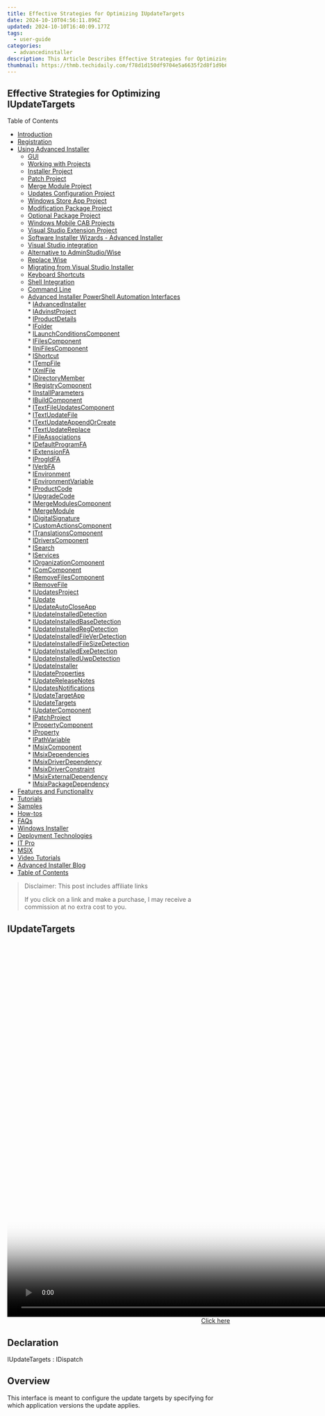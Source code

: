 ```yaml
---
title: Effective Strategies for Optimizing IUpdateTargets
date: 2024-10-10T04:56:11.896Z
updated: 2024-10-10T16:40:09.177Z
tags:
  - user-guide
categories:
  - advancedinstaller
description: This Article Describes Effective Strategies for Optimizing IUpdateTargets
thumbnail: https://thmb.techidaily.com/f78d1d150df9704e5a6635f2d8f1d9b65ffaf1875700edcd569333cc9eed6a06.jpg
---
```


## Effective Strategies for Optimizing IUpdateTargets

Table of Contents

* [Introduction](https://tools.techidaily.com/advancedinstaller/products/)
* [Registration](https://tools.techidaily.com/advancedinstaller/products/)
* [Using Advanced Installer](https://tools.techidaily.com/advancedinstaller/products/)  
   * [GUI](https://tools.techidaily.com/advancedinstaller/products/)  
   * [Working with Projects](https://tools.techidaily.com/advancedinstaller/products/)  
   * [Installer Project](https://tools.techidaily.com/advancedinstaller/products/)  
   * [Patch Project](https://tools.techidaily.com/advancedinstaller/products/)  
   * [Merge Module Project](https://tools.techidaily.com/advancedinstaller/products/)  
   * [Updates Configuration Project](https://tools.techidaily.com/advancedinstaller/products/)  
   * [Windows Store App Project](https://tools.techidaily.com/advancedinstaller/products/)  
   * [Modification Package Project](https://tools.techidaily.com/advancedinstaller/products/)  
   * [Optional Package Project](https://tools.techidaily.com/advancedinstaller/products/)  
   * [Windows Mobile CAB Projects](https://tools.techidaily.com/advancedinstaller/products/)  
   * [Visual Studio Extension Project](https://tools.techidaily.com/advancedinstaller/products/)  
   * [Software Installer Wizards - Advanced Installer](https://tools.techidaily.com/advancedinstaller/products/)  
   * [Visual Studio integration](https://tools.techidaily.com/advancedinstaller/products/)  
   * [Alternative to AdminStudio/Wise](https://tools.techidaily.com/advancedinstaller/products/)  
   * [Replace Wise](https://tools.techidaily.com/advancedinstaller/products/)  
   * [Migrating from Visual Studio Installer](https://tools.techidaily.com/advancedinstaller/products/)  
   * [Keyboard Shortcuts](https://tools.techidaily.com/advancedinstaller/products/)  
   * [Shell Integration](https://tools.techidaily.com/advancedinstaller/products/)  
   * [Command Line](https://tools.techidaily.com/advancedinstaller/products/)  
   * [Advanced Installer PowerShell Automation Interfaces](https://tools.techidaily.com/advancedinstaller/products/)  
         * [IAdvancedInstaller](https://tools.techidaily.com/advancedinstaller/products/)  
         * [IAdvinstProject](https://tools.techidaily.com/advancedinstaller/products/)  
         * [IProductDetails](https://tools.techidaily.com/advancedinstaller/products/)  
         * [IFolder](https://tools.techidaily.com/advancedinstaller/products/)  
         * [ILaunchConditionsComponent](https://tools.techidaily.com/advancedinstaller/products/)  
         * [IFilesComponent](https://tools.techidaily.com/advancedinstaller/products/)  
         * [IIniFilesComponent](https://tools.techidaily.com/advancedinstaller/products/)  
         * [IShortcut](https://tools.techidaily.com/advancedinstaller/products/)  
         * [ITempFile](https://tools.techidaily.com/advancedinstaller/products/)  
         * [IXmlFile](https://tools.techidaily.com/advancedinstaller/products/)  
         * [IDirectoryMember](https://tools.techidaily.com/advancedinstaller/products/)  
         * [IRegistryComponent](https://tools.techidaily.com/advancedinstaller/products/)  
         * [IInstallParameters](https://tools.techidaily.com/advancedinstaller/products/)  
         * [IBuildComponent](https://tools.techidaily.com/advancedinstaller/products/)  
         * [ITextFileUpdatesComponent](https://tools.techidaily.com/advancedinstaller/products/)  
         * [ITextUpdateFile](https://tools.techidaily.com/advancedinstaller/products/)  
         * [ITextUpdateAppendOrCreate](https://tools.techidaily.com/advancedinstaller/products/)  
         * [ITextUpdateReplace](https://tools.techidaily.com/advancedinstaller/products/)  
         * [IFileAssociations](https://tools.techidaily.com/advancedinstaller/products/)  
         * [IDefaultProgramFA](https://tools.techidaily.com/advancedinstaller/products/)  
         * [IExtensionFA](https://tools.techidaily.com/advancedinstaller/products/)  
         * [IProgIdFA](https://tools.techidaily.com/advancedinstaller/products/)  
         * [IVerbFA](https://tools.techidaily.com/advancedinstaller/products/)  
         * [IEnvironment](https://tools.techidaily.com/advancedinstaller/products/)  
         * [IEnvironmentVariable](https://tools.techidaily.com/advancedinstaller/products/)  
         * [IProductCode](https://tools.techidaily.com/advancedinstaller/products/)  
         * [IUpgradeCode](https://tools.techidaily.com/advancedinstaller/products/)  
         * [IMergeModulesComponent](https://tools.techidaily.com/advancedinstaller/products/)  
         * [IMergeModule](https://tools.techidaily.com/advancedinstaller/products/)  
         * [IDigitalSignature](https://tools.techidaily.com/advancedinstaller/products/)  
         * [ICustomActionsComponent](https://tools.techidaily.com/advancedinstaller/products/)  
         * [ITranslationsComponent](https://tools.techidaily.com/advancedinstaller/products/)  
         * [IDriversComponent](https://tools.techidaily.com/advancedinstaller/products/)  
         * [ISearch](https://tools.techidaily.com/advancedinstaller/products/)  
         * [IServices](https://tools.techidaily.com/advancedinstaller/products/)  
         * [IOrganizationComponent](https://tools.techidaily.com/advancedinstaller/products/)  
         * [IComComponent](https://tools.techidaily.com/advancedinstaller/products/)  
         * [IRemoveFilesComponent](https://tools.techidaily.com/advancedinstaller/products/)  
         * [IRemoveFile](https://tools.techidaily.com/advancedinstaller/products/)  
         * [IUpdatesProject](https://tools.techidaily.com/advancedinstaller/products/)  
                  * [IUpdate](https://tools.techidaily.com/advancedinstaller/products/)  
                  * [IUpdateAutoCloseApp](https://tools.techidaily.com/advancedinstaller/products/)  
                  * [IUpdateInstalledDetection](https://tools.techidaily.com/advancedinstaller/products/)  
                  * [IUpdateInstalledBaseDetection](https://tools.techidaily.com/advancedinstaller/products/)  
                  * [IUpdateInstalledRegDetection](https://tools.techidaily.com/advancedinstaller/products/)  
                  * [IUpdateInstalledFileVerDetection](https://tools.techidaily.com/advancedinstaller/products/)  
                  * [IUpdateInstalledFileSizeDetection](https://tools.techidaily.com/advancedinstaller/products/)  
                  * [IUpdateInstalledExeDetection](https://tools.techidaily.com/advancedinstaller/products/)  
                  * [IUpdateInstalledUwpDetection](https://tools.techidaily.com/advancedinstaller/products/)  
                  * [IUpdateInstaller](https://tools.techidaily.com/advancedinstaller/products/)  
                  * [IUpdateProperties](https://tools.techidaily.com/advancedinstaller/products/)  
                  * [IUpdateReleaseNotes](https://tools.techidaily.com/advancedinstaller/products/)  
                  * [IUpdatesNotifications](https://tools.techidaily.com/advancedinstaller/products/)  
                  * [IUpdateTargetApp](https://tools.techidaily.com/advancedinstaller/products/)  
                  * [IUpdateTargets](https://tools.techidaily.com/advancedinstaller/products/)  
         * [IUpdaterComponent](https://tools.techidaily.com/advancedinstaller/products/)  
         * [IPatchProject](https://tools.techidaily.com/advancedinstaller/products/)  
         * [IPropertyComponent](https://tools.techidaily.com/advancedinstaller/products/)  
         * [IProperty](https://tools.techidaily.com/advancedinstaller/products/)  
         * [IPathVariable](https://tools.techidaily.com/advancedinstaller/products/)  
         * [IMsixComponent](https://tools.techidaily.com/advancedinstaller/products/)  
         * [IMsixDependencies](https://tools.techidaily.com/advancedinstaller/products/)  
         * [IMsixDriverDependency](https://tools.techidaily.com/advancedinstaller/products/)  
         * [IMsixDriverConstraint](https://tools.techidaily.com/advancedinstaller/products/)  
         * [IMsixExternalDependency](https://tools.techidaily.com/advancedinstaller/products/)  
         * [IMsixPackageDependency](https://tools.techidaily.com/advancedinstaller/products/)
* [Features and Functionality](https://tools.techidaily.com/advancedinstaller/products/)
* [Tutorials](https://tools.techidaily.com/advancedinstaller/products/)
* [Samples](https://tools.techidaily.com/advancedinstaller/products/)
* [How-tos](https://tools.techidaily.com/advancedinstaller/products/)
* [FAQs](https://tools.techidaily.com/advancedinstaller/products/)
* [Windows Installer](https://tools.techidaily.com/advancedinstaller/products/)
* [Deployment Technologies](https://tools.techidaily.com/advancedinstaller/products/)
* [IT Pro](https://tools.techidaily.com/advancedinstaller/products/)
* [MSIX](https://tools.techidaily.com/advancedinstaller/products/)
* [Video Tutorials](https://tools.techidaily.com/advancedinstaller/products/)
* [Advanced Installer Blog](https://tools.techidaily.com/advancedinstaller/products/)
* [Table of Contents](https://tools.techidaily.com/advancedinstaller/products/)

>  Disclaimer: This post includes affiliate links
>
>  If you click on a link and make a purchase, I may receive a commission at no extra cost to you.
>

## IUpdateTargets

<!-- affiliate ads begin -->
<span id="701707">
					<video width="1536" height="864" style="cursor:pointer"
           poster="//a.impactradius-go.com/display-clicktoplayimage/701707.png"
           onclick="if(!this.playClicked){this.play();this.setAttribute('controls',true);this.playClicked=true;}">
	   <source src="//a.impactradius-go.com/display-ad/7443-701707">
	   <img src="//a.impactradius-go.com/display-clicktoplayimage/701707.png" style="border: none; height: 100%; width: 100%; object-fit: contain">
	</video>
	<div style="width:960px;text-align:center"><a href="javascript:window.open(decodeURIComponent('https%3A%2F%2Fappsumo.8odi.net%2Fc%2F5597632%2F701707%2F7443'), '_blank');void(0);">Click here</a></div>
</span>
<img height="0" width="0" src="https://imp.pxf.io/i/5597632/701707/7443" style="position:absolute;visibility:hidden;" border="0" />
<!-- affiliate ads end -->

## Declaration

IUpdateTargets : IDispatch 

## Overview

This interface is meant to configure the update targets by specifying for which application versions the update applies.

<!-- affiliate ads begin -->
<span id="1424529">
					<video width="864" height="1536" style="cursor:pointer"
           poster="//a.impactradius-go.com/display-clicktoplayimage/1424529.png"
           onclick="if(!this.playClicked){this.play();this.setAttribute('controls',true);this.playClicked=true;}">
	   <source src="//a.impactradius-go.com/display-ad/16446-1424529">
	   <img src="//a.impactradius-go.com/display-clicktoplayimage/1424529.png" style="border: none; height: 100%; width: 100%; object-fit: contain">
	</video>
	<div style="width:540px;text-align:center"><a href="javascript:window.open(decodeURIComponent('https%3A%2F%2Flaganoo.pxf.io%2Fc%2F5597632%2F1424529%2F16446'), '_blank');void(0);">Click here</a></div>
</span>
<img height="0" width="0" src="https://imp.pxf.io/i/5597632/1424529/16446" style="position:absolute;visibility:hidden;" border="0" />
<!-- affiliate ads end -->

## Properties

**Array<IUpdateTargetApp> UpdateApplications** \- Gets the collection of the application versions the update applies. 

**String TargetPlatform** \- Gets or sets the target machine architecture. Supported values: 32/64 32 64\. 

**String TargetPlatformMinVersion** \- Gets or sets the minimum version of the target OS. 

**String TargetPlatformMaxVersion** \- Gets or sets the maximum version of the target OS. 

<!-- affiliate ads begin -->
<span id="1424528">
					<video width="864" height="1536" style="cursor:pointer"
           poster="//a.impactradius-go.com/display-clicktoplayimage/1424528.png"
           onclick="if(!this.playClicked){this.play();this.setAttribute('controls',true);this.playClicked=true;}">
	   <source src="//a.impactradius-go.com/display-ad/16446-1424528">
	   <img src="//a.impactradius-go.com/display-clicktoplayimage/1424528.png" style="border: none; height: 100%; width: 100%; object-fit: contain">
	</video>
	<div style="width:540px;text-align:center"><a href="javascript:window.open(decodeURIComponent('https%3A%2F%2Flaganoo.pxf.io%2Fc%2F5597632%2F1424528%2F16446'), '_blank');void(0);">Click here</a></div>
</span>
<img height="0" width="0" src="https://imp.pxf.io/i/5597632/1424528/16446" style="position:absolute;visibility:hidden;" border="0" />
<!-- affiliate ads end -->

## Methods

**NewApplication(String aApplicationName)**returns IUpdateTargetApp   
Creates a new target application. 

**RemoveApplication(IUpdateTargetApp aApplication)**  
Removes an existing target application.

<!-- affiliate ads begin -->
<a href="https://bluettius.sjv.io/c/5597632/2139108/17108" target="_top" id="2139108">
  <img src="//a.impactradius-go.com/display-ad/17108-2139108" border="0" alt="https://techidaily.com" width="250" height="90"/>
</a>
<img height="0" width="0" src="https://bluettius.sjv.io/i/5597632/2139108/17108" style="position:absolute;visibility:hidden;" border="0" />
<!-- affiliate ads end -->

## See also

[IUpdatesProject](https://tools.techidaily.com/advancedinstaller/products/)

[IUpdate](https://tools.techidaily.com/advancedinstaller/products/)

#### Did you find this page useful?

Please give it a rating:

 Thanks!

#### Report a problem on this page

Information is incorrect or missing

Information is unclear or confusing

Something else

#### Can you tell us what’s wrong?

Send message

<ins class="adsbygoogle"
     style="display:block"
     data-ad-format="autorelaxed"
     data-ad-client="ca-pub-7571918770474297"
     data-ad-slot="1223367746"></ins>

<ins class="adsbygoogle"
     style="display:block"
     data-ad-client="ca-pub-7571918770474297"
     data-ad-slot="8358498916"
     data-ad-format="auto"
     data-full-width-responsive="true"></ins>

<span class="atpl-alsoreadstyle">Also read:</span>
<div><ul>
<li><a href="https://visual-screen-recording.techidaily.com/new-simple-scan-capture-solution-w10-os-for-2024/"><u>[New] Simple Scan-Capture Solution - W10 OS for 2024</u></a></li>
<li><a href="https://youtube-zero.techidaily.com/ed-explore-the-best-8-mirrorless-cameras-for-youtube-vloggers/"><u>[Updated] Explore the Best 8 Mirrorless Cameras for YouTube Vloggers</u></a></li>
<li><a href="https://extra-skills.techidaily.com/updated-stepwise-strategy-for-perfectly-curating-videos-in-your-youtube-playlists/"><u>[Updated] Stepwise Strategy for Perfectly Curating Videos in Your YouTube Playlists</u></a></li>
<li><a href="https://vp-tips.techidaily.com/1-movavi-video-editor-pro-edit-and-buy-now-for-stunning-results/"><u>1. Movavi Video Editor Pro: Edit and Buy Now for Stunning Results</u></a></li>
<li><a href="https://fox-tls.techidaily.com/best-tools-to-showcase-iphone-content-on-your-desktop-monitor/"><u>Best Tools to Showcase iPhone Content on Your Desktop Monitor</u></a></li>
<li><a href="https://common-error.techidaily.com/destiny-2-wont-start-here-are-solutions-to-fix-initialization-errors/"><u>Destiny 2 Won't Start? Here Are Solutions to Fix Initialization Errors</u></a></li>
<li><a href="https://discover-alternatives.techidaily.com/effortless-techniques-to-reduce-your-videos-size-before-sharing-on-whatsapp/"><u>Effortless Techniques to Reduce Your Video's Size Before Sharing on WhatsApp</u></a></li>
<li><a href="https://tech-haven.techidaily.com/exploring-the-next-generation-of-ai-introducing-googles-palm-2-large-language-architecture/"><u>Exploring the Next Generation of AI: Introducing Google's PALM 2 Large Language Architecture</u></a></li>
<li><a href="https://youtube-stream.techidaily.com/gain-unlimited-stock-videos-through-essential-4-youtube-sources-for-2024/"><u>Gain Unlimited Stock Videos Through Essential 4 YouTube Sources for 2024</u></a></li>
<li><a href="https://fox-tls.techidaily.com/how-to-use-our-no-cost-3gp-video-converter-for-seamless-digital-media-adaptation/"><u>How to Use Our No-Cost 3GP Video Converter for Seamless Digital Media Adaptation</u></a></li>
<li><a href="https://screen-activity-recording.techidaily.com/in-2024-easy-guide-to-entering-google-meet-on-devices/"><u>In 2024, Easy Guide to Entering Google Meet on Devices</u></a></li>
<li><a href="https://fox-tls.techidaily.com/ipathvariable-explained-key-strategies-for-boosting-your-sites-seo-performance/"><u>IPathVariable Explained: Key Strategies for Boosting Your Site's SEO Performance</u></a></li>
<li><a href="https://fox-tls.techidaily.com/step-by-step-guide-resetting-your-apple-id-password-across-iphone-models/"><u>Step-by-Step Guide: Resetting Your Apple ID Password Across iPhone Models</u></a></li>
<li><a href="https://fox-tls.techidaily.com/step-by-step-guide-setting-up-a-secure-windows-sandbox-environment/"><u>Step-by-Step Guide: Setting Up a Secure Windows Sandbox Environment</u></a></li>
<li><a href="https://fox-tls.techidaily.com/top-9-innovative-tools-to-eliminate-white-background-signatures/"><u>Top 9 Innovative Tools to Eliminate White-Background Signatures</u></a></li>
</ul></div>

